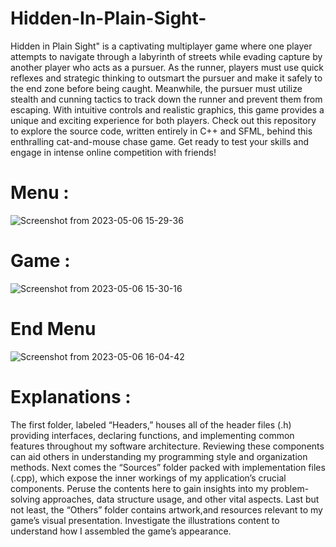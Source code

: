 # Hidden-In-Plain-Sight-
Hidden in Plain Sight" is a captivating multiplayer game where one player attempts to navigate through a labyrinth of streets while evading capture by another player who acts as a pursuer. As the runner, players must use quick reflexes and strategic thinking to outsmart the pursuer and make it safely to the end zone before being caught. Meanwhile, the pursuer must utilize stealth and cunning tactics to track down the runner and prevent them from escaping. With intuitive controls and realistic graphics, this game provides a unique and exciting experience for both players. Check out this repository to explore the source code, written entirely in C++ and SFML, behind this enthralling cat-and-mouse chase game. Get ready to test your skills and engage in intense online competition with friends!
# Menu :
![Screenshot from 2023-05-06 15-29-36](https://user-images.githubusercontent.com/110737334/236627513-50ab8e64-1000-4f16-a9a0-9017977d99e4.png)
# Game :
![Screenshot from 2023-05-06 15-30-16](https://user-images.githubusercontent.com/110737334/236627640-a875d070-70d1-4aba-bc8d-c129e49b7f27.png)
# End Menu
![Screenshot from 2023-05-06 16-04-42](https://user-images.githubusercontent.com/110737334/236628990-c46a1cb6-1bcf-4d52-af82-1d288680702d.png)
# Explanations : 
The first folder, labeled “Headers,” houses all of the header files (.h) providing interfaces, declaring functions, and implementing common features throughout my software architecture. Reviewing these components can aid others in understanding my programming style and organization methods.
Next comes the “Sources” folder packed with implementation files (.cpp), which expose the inner workings of my application’s crucial components. Peruse the contents here to gain insights into my problem-solving approaches, data structure usage, and other vital aspects.
Last but not least, the “Others” folder contains artwork,and resources relevant to my game’s visual presentation. Investigate the illustrations content to understand how I assembled the game’s appearance.
